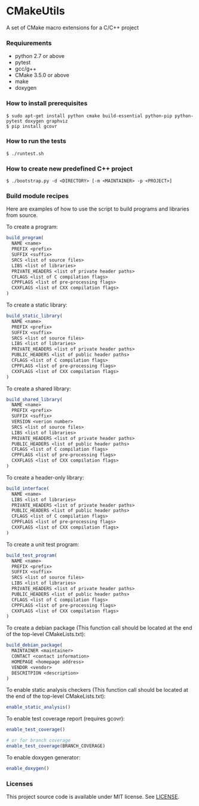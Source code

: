 # CMakeUtils

A set of CMake macro extensions for a C/C++ project

### Requiurements

- python 2.7 or above
- pytest
- gcc/g++
- CMake 3.5.0 or above
- make
- doxygen

### How to install prerequisites

    $ sudo apt-get install python cmake build-essential python-pip python-pytest doxygen graphviz
    $ pip install gcovr

### How to run the tests

    $ ./runtest.sh

### How to create new predefined C++ project

    $ ./bootstrap.py -d <DIRECTORY> [-m <MAINTAINER> -p <PROJECT>]


### Build module recipes

Here are examples of how to use the script to build programs and libraries from source.

To create a program:
```cmake
build_program(
  NAME <name>
  PREFIX <prefix>
  SUFFIX <suffix>
  SRCS <list of source files>
  LIBS <list of libraries>
  PRIVATE_HEADERS <list of private header paths>
  CFLAGS <list of C compilation flags>
  CPPFLAGS <list of pre-processing flags>
  CXXFLAGS <list of CXX compilation flags>
)
```

To create a static library:
```cmake
build_static_library(
  NAME <name>
  PREFIX <prefix>
  SUFFIX <suffix>
  SRCS <list of source files>
  LIBS <list of libraries>
  PRIVATE_HEADERS <list of private header paths>
  PUBLIC_HEADERS <list of public header paths>
  CFLAGS <list of C compilation flags>
  CPPFLAGS <list of pre-processing flags>
  CXXFLAGS <list of CXX compilation flags>
)
```

To create a shared library:
```cmake
build_shared_library(
  NAME <name>
  PREFIX <prefix>
  SUFFIX <suffix>
  VERSION <verion number>
  SRCS <list of source files>
  LIBS <list of libraries>
  PRIVATE_HEADERS <list of private header paths>
  PUBLIC_HEADERS <list of public header paths>
  CFLAGS <list of C compilation flags>
  CPPFLAGS <list of pre-processing flags>
  CXXFLAGS <list of CXX compilation flags>
)
```

To create a header-only library:
```cmake
build_interface(
  NAME <name>
  LIBS <list of libraries>
  PRIVATE_HEADERS <list of private header paths>
  PUBLIC_HEADERS <list of public header paths>
  CFLAGS <list of C compilation flags>
  CPPFLAGS <list of pre-processing flags>
  CXXFLAGS <list of CXX compilation flags>
)
```

To create a unit test program:
```cmake
build_test_program(
  NAME <name>
  PREFIX <prefix>
  SUFFIX <suffix>
  SRCS <list of source files>
  LIBS <list of libraries>
  PRIVATE_HEADERS <list of private header paths>
  PUBLIC_HEADERS <list of public header paths>
  CFLAGS <list of C compilation flags>
  CPPFLAGS <list of pre-processing flags>
  CXXFLAGS <list of CXX compilation flags>
)
```

To create a debian package (This function call should be located at the end of the top-level CMakeLists.txt):
```cmake
build_debian_package(
  MAINTAINER <maintainer>
  CONTACT <contact information>
  HOMEPAGE <homepage address>
  VENDOR <vendor>
  DESCRITPION <description>
)
```

To enable static analysis checkers (This function call should be located at the end of the top-level CMakeLists.txt):
```cmake
enable_static_analysis()
```

To enable test coverage report (requires gcovr):
```cmake
enable_test_coverage()

# or for branch coverage
enable_test_coverage(BRANCH_COVERAGE)
```

To enable doxygen generator:
```cmake
enable_doxygen()
```

### Licenses

This project source code is available under MIT license. See [LICENSE](LICENSE).